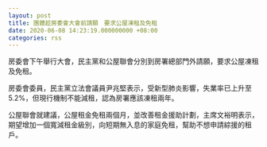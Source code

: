 ```yaml
---
layout: post
title: 團體趁房委會大會前請願　要求公屋凍租及免租
date: 2020-06-08 14:23:19.000000000 +08:00
categories: rss
---
```


房委會下午舉行大會，民主黨和公屋聯會分別到房署總部門外請願，要求公屋凍租及免租。

房委會委員，民主黨立法會議員尹兆堅表示，受新型肺炎影響，失業率已上升至5.2%，但現行機制不能減租，認為房署應該凍租兩年。

公屋聯會就建議，公屋租金免租兩個月，並改善租金援助計劃，主席文裕明表示，期望增加一個寬減租金級別，向短期無入息的家庭免租，幫助不想申請綜援的租戶。
